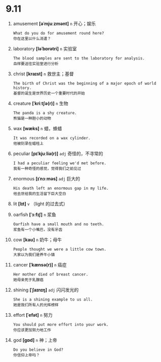 # 9.11

1. amusement **[əˈmjuːzmənt]** `n` 开心；娱乐

   ```
   What do you do for amusement round here?
   你在这里以什么消遣？
   ```

2. laboratory **[ləˈbɒrətri]** `n` 实验室

   ```
   The blood samples are sent to the laboratory for analysis.
   血样要送往实验室进行分析
   ```

3. christ **[kraɪst]** `n` 救世主；基督

   ```
   The birth of Christ was the beginning of a major epoch of world history.
   基督的诞生是世界历史一个重要时代的开始
   ```

4. creature **[ˈkriːtʃə(r)]** `n` 生物

   ```
   The panda is a shy creature.
   熊猫是一种胆小的动物
   ```

5. wax **[wæks]** `n` 蜡，蜂蜡

   ```
   It was recorded on a wax cylinder.
   他被刻录在蜡柱上
   ```

6. peculiar **[pɪˈkjuːliə(r)]** `adj` 奇怪的，不寻常的

   ```
   I had a peculiar feeling we'd met before.
   我有一种奇怪的感觉，觉得我们之前见过
   ```

7. enormous **[ɪˈnɔːməs]** `adj` 巨大的

   ```
   His death left an enormous gap in my life.
   他去世给我的生活留下巨大空白
   ```

8. lit **[lɪt]** `v` （light 的过去式）

9. oarfish **[ˈɔːfɪʃ]** `n` 浆鱼

   ```
   Oarfish have a small mouth and no teeth.
   浆鱼有一个小嘴巴，没有牙齿
   ```

10. cow **[kaʊ]** `n` 奶牛；母牛

    ```
    People thought we were a little cow town.
    大家以为我们是养牛小镇
    ```

11. cancer **[ˈkænsə(r)]** `n` 癌症

    ```
    Her mother died of breast cancer.
    她母亲死于乳腺癌
    ```

12. shining **[ˈʃaɪnɪŋ]** `adj` 闪闪发光的

    ```
    She is a shining example to us all.
    她是我们所有人的光辉榜样
    ```

13. effort **[ˈefət]** `n` 努力

    ```
    You should put more effort into your work.
    你应该更加努力地工作
    ```

14. god **[ɡɒd]** `n` 神；上帝
    ```
    Do you believe in God?
    你信仰上帝吗？
    ```
